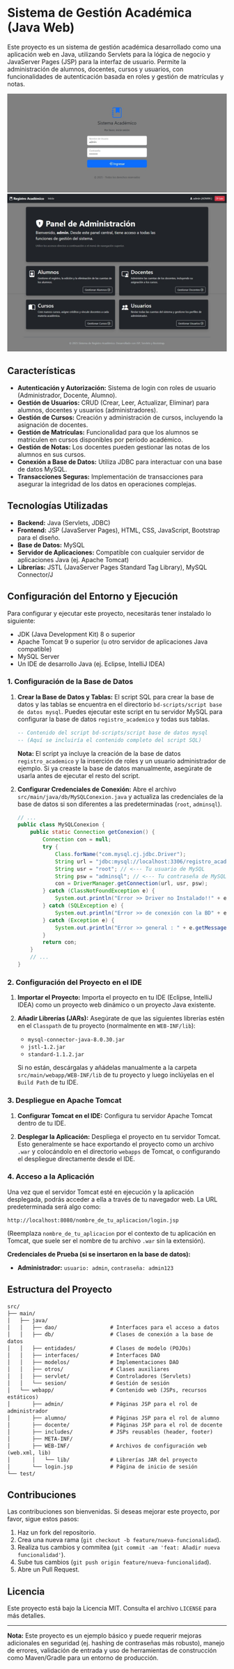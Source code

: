 # Sistema de Gestión Académica (Java Web)

Este proyecto es un sistema de gestión académica desarrollado como una aplicación web en Java, utilizando Servlets para la lógica de negocio y JavaServer Pages (JSP) para la interfaz de usuario. Permite la administración de alumnos, docentes, cursos y usuarios, con funcionalidades de autenticación basada en roles y gestión de matrículas y notas.

![Login](screenshots/login.png)
![Home Login](screenshots/home-admin.png)

## Características

-   **Autenticación y Autorización:** Sistema de login con roles de usuario (Administrador, Docente, Alumno).
-   **Gestión de Usuarios:** CRUD (Crear, Leer, Actualizar, Eliminar) para alumnos, docentes y usuarios (administradores).
-   **Gestión de Cursos:** Creación y administración de cursos, incluyendo la asignación de docentes.
-   **Gestión de Matrículas:** Funcionalidad para que los alumnos se matriculen en cursos disponibles por período académico.
-   **Gestión de Notas:** Los docentes pueden gestionar las notas de los alumnos en sus cursos.
-   **Conexión a Base de Datos:** Utiliza JDBC para interactuar con una base de datos MySQL.
-   **Transacciones Seguras:** Implementación de transacciones para asegurar la integridad de los datos en operaciones complejas.

## Tecnologías Utilizadas

-   **Backend:** Java (Servlets, JDBC)
-   **Frontend:** JSP (JavaServer Pages), HTML, CSS, JavaScript, Bootstrap para el diseño.
-   **Base de Datos:** MySQL
-   **Servidor de Aplicaciones:** Compatible con cualquier servidor de aplicaciones Java (ej. Apache Tomcat)
-   **Librerías:** JSTL (JavaServer Pages Standard Tag Library), MySQL Connector/J

## Configuración del Entorno y Ejecución

Para configurar y ejecutar este proyecto, necesitarás tener instalado lo siguiente:

-   JDK (Java Development Kit) 8 o superior
-   Apache Tomcat 9 o superior (u otro servidor de aplicaciones Java compatible)
-   MySQL Server
-   Un IDE de desarrollo Java (ej. Eclipse, IntelliJ IDEA)

### 1. Configuración de la Base de Datos

1.  **Crear la Base de Datos y Tablas:**
    El script SQL para crear la base de datos y las tablas se encuentra en el directorio `bd-scripts/script base de datos mysql`. Puedes ejecutar este script en tu servidor MySQL para configurar la base de datos `registro_academico` y todas sus tablas.

    ```sql
    -- Contenido del script bd-scripts/script base de datos mysql
    -- (Aquí se incluiría el contenido completo del script SQL)
    ```

    **Nota:** El script ya incluye la creación de la base de datos `registro_academico` y la inserción de roles y un usuario administrador de ejemplo. Si ya creaste la base de datos manualmente, asegúrate de usarla antes de ejecutar el resto del script.

2.  **Configurar Credenciales de Conexión:**
    Abre el archivo `src/main/java/db/MySQLConexion.java` y actualiza las credenciales de la base de datos si son diferentes a las predeterminadas (`root`, `adminsql`).

    ```java
    // ...
    public class MySQLConexion {
        public static Connection getConexion() {
            Connection con = null;
            try {
                Class.forName("com.mysql.cj.jdbc.Driver");
                String url = "jdbc:mysql://localhost:3306/registro_academico?useSSL=false&useTimezone=true&serverTimezone=UTC";
                String usr = "root"; // <--- Tu usuario de MySQL
                String psw = "adminsql"; // <--- Tu contraseña de MySQL
                con = DriverManager.getConnection(url, usr, psw);
            } catch (ClassNotFoundException e) {
                System.out.println("Error >> Driver no Instalado!!" + e.getMessage());
            } catch (SQLException e) {
                System.out.println("Error >> de conexión con la BD" + e.getMessage());
            } catch (Exception e) {
                System.out.println("Error >> general : " + e.getMessage());
            }
            return con;
        }
        // ...
    }
    ```

### 2. Configuración del Proyecto en el IDE

1.  **Importar el Proyecto:**
    Importa el proyecto en tu IDE (Eclipse, IntelliJ IDEA) como un proyecto web dinámico o un proyecto Java existente.

2.  **Añadir Librerías (JARs):**
    Asegúrate de que las siguientes librerías estén en el `Classpath` de tu proyecto (normalmente en `WEB-INF/lib`):
    -   `mysql-connector-java-8.0.30.jar` 
    -   `jstl-1.2.jar`
    -   `standard-1.1.2.jar`

    Si no están, descárgalas y añádelas manualmente a la carpeta `src/main/webapp/WEB-INF/lib` de tu proyecto y luego inclúyelas en el `Build Path` de tu IDE.

### 3. Despliegue en Apache Tomcat

1.  **Configurar Tomcat en el IDE:**
    Configura tu servidor Apache Tomcat dentro de tu IDE.

2.  **Desplegar la Aplicación:**
    Despliega el proyecto en tu servidor Tomcat. Esto generalmente se hace exportando el proyecto como un archivo `.war` y colocándolo en el directorio `webapps` de Tomcat, o configurando el despliegue directamente desde el IDE.

### 4. Acceso a la Aplicación

Una vez que el servidor Tomcat esté en ejecución y la aplicación desplegada, podrás acceder a ella a través de tu navegador web. La URL predeterminada será algo como:

```
http://localhost:8080/nombre_de_tu_aplicacion/login.jsp
```

(Reemplaza `nombre_de_tu_aplicacion` por el contexto de tu aplicación en Tomcat, que suele ser el nombre de tu archivo `.war` sin la extensión).

**Credenciales de Prueba (si se insertaron en la base de datos):**
-   **Administrador:** `usuario: admin`, `contraseña: admin123`

## Estructura del Proyecto

```
src/
├── main/
│   ├── java/
│   │   ├── dao/                 # Interfaces para el acceso a datos
│   │   ├── db/                  # Clases de conexión a la base de datos
│   │   ├── entidades/           # Clases de modelo (POJOs)
│   │   ├── interfaces/          # Interfaces DAO
│   │   ├── modelos/             # Implementaciones DAO
│   │   ├── otros/               # Clases auxiliares
│   │   ├── servlet/             # Controladores (Servlets)
│   │   └── sesion/              # Gestión de sesión
│   └── webapp/                  # Contenido web (JSPs, recursos estáticos)
│       ├── admin/               # Páginas JSP para el rol de administrador
│       ├── alumno/              # Páginas JSP para el rol de alumno
│       ├── docente/             # Páginas JSP para el rol de docente
│       ├── includes/            # JSPs reusables (header, footer)
│       ├── META-INF/
│       ├── WEB-INF/             # Archivos de configuración web (web.xml, lib)
│       │   └── lib/             # Librerías JAR del proyecto
│       └── login.jsp            # Página de inicio de sesión
└── test/
```

## Contribuciones

Las contribuciones son bienvenidas. Si deseas mejorar este proyecto, por favor, sigue estos pasos:

1.  Haz un fork del repositorio.
2.  Crea una nueva rama (`git checkout -b feature/nueva-funcionalidad`).
3.  Realiza tus cambios y commitea (`git commit -am 'feat: Añadir nueva funcionalidad'`).
4.  Sube tus cambios (`git push origin feature/nueva-funcionalidad`).
5.  Abre un Pull Request.

## Licencia

Este proyecto está bajo la Licencia MIT. Consulta el archivo `LICENSE` para más detalles.

---

**Nota:** Este proyecto es un ejemplo básico y puede requerir mejoras adicionales en seguridad (ej. hashing de contraseñas más robusto), manejo de errores, validación de entrada y uso de herramientas de construcción como Maven/Gradle para un entorno de producción.

